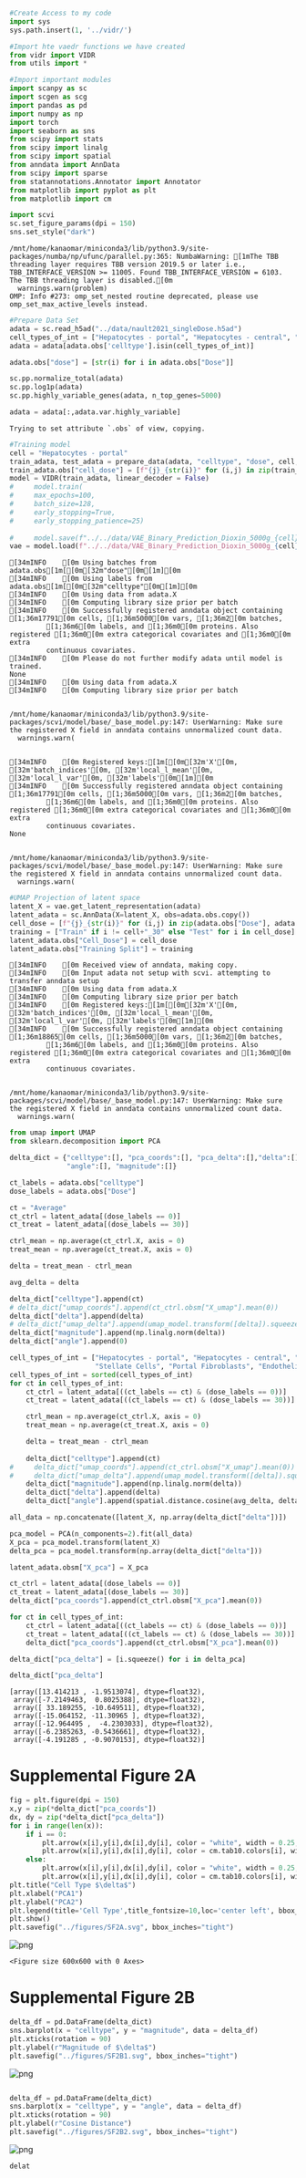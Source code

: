 ```python
#Create Access to my code
import sys
sys.path.insert(1, '../vidr/')

#Import hte vaedr functions we have created
from vidr import VIDR
from utils import *

#Import important modules
import scanpy as sc
import scgen as scg
import pandas as pd
import numpy as np
import torch
import seaborn as sns
from scipy import stats
from scipy import linalg
from scipy import spatial
from anndata import AnnData
from scipy import sparse
from statannotations.Annotator import Annotator
from matplotlib import pyplot as plt
from matplotlib import cm

import scvi
sc.set_figure_params(dpi = 150)
sns.set_style("dark")
```

    /mnt/home/kanaomar/miniconda3/lib/python3.9/site-packages/numba/np/ufunc/parallel.py:365: NumbaWarning: [1mThe TBB threading layer requires TBB version 2019.5 or later i.e., TBB_INTERFACE_VERSION >= 11005. Found TBB_INTERFACE_VERSION = 6103. The TBB threading layer is disabled.[0m
      warnings.warn(problem)
    OMP: Info #273: omp_set_nested routine deprecated, please use omp_set_max_active_levels instead.



```python
#Prepare Data Set
adata = sc.read_h5ad("../data/nault2021_singleDose.h5ad")
cell_types_of_int = ["Hepatocytes - portal", "Hepatocytes - central", "Cholangiocytes", "Stellate Cells", "Portal Fibroblasts", "Endothelial Cells"]
adata = adata[adata.obs['celltype'].isin(cell_types_of_int)]

adata.obs["dose"] = [str(i) for i in adata.obs["Dose"]]

sc.pp.normalize_total(adata)
sc.pp.log1p(adata)
sc.pp.highly_variable_genes(adata, n_top_genes=5000)

adata = adata[:,adata.var.highly_variable]
```

    Trying to set attribute `.obs` of view, copying.



```python
#Training model
cell = "Hepatocytes - portal"
train_adata, test_adata = prepare_data(adata, "celltype", "dose", cell, "30", normalized = True)
train_adata.obs["cell_dose"] = [f"{j}_{str(i)}" for (i,j) in zip(train_adata.obs["Dose"], train_adata.obs["celltype"])]
model = VIDR(train_adata, linear_decoder = False)
#     model.train(
#     max_epochs=100,
#     batch_size=128,
#     early_stopping=True,
#     early_stopping_patience=25)
    
#     model.save(f"../../data/VAE_Binary_Prediction_Dioxin_5000g_{cell}.pt")
vae = model.load(f"../../data/VAE_Binary_Prediction_Dioxin_5000g_{cell}.pt/", train_adata)
```

    [34mINFO    [0m Using batches from adata.obs[1m[[0m[32m"dose"[0m[1m][0m                                                
    [34mINFO    [0m Using labels from adata.obs[1m[[0m[32m"celltype"[0m[1m][0m                                             
    [34mINFO    [0m Using data from adata.X                                                             
    [34mINFO    [0m Computing library size prior per batch                                              
    [34mINFO    [0m Successfully registered anndata object containing [1;36m17791[0m cells, [1;36m5000[0m vars, [1;36m2[0m batches,
             [1;36m6[0m labels, and [1;36m0[0m proteins. Also registered [1;36m0[0m extra categorical covariates and [1;36m0[0m extra
             continuous covariates.                                                              
    [34mINFO    [0m Please do not further modify adata until model is trained.                          
    None
    [34mINFO    [0m Using data from adata.X                                                             
    [34mINFO    [0m Computing library size prior per batch                                              


    /mnt/home/kanaomar/miniconda3/lib/python3.9/site-packages/scvi/model/base/_base_model.py:147: UserWarning: Make sure the registered X field in anndata contains unnormalized count data.
      warnings.warn(


    [34mINFO    [0m Registered keys:[1m[[0m[32m'X'[0m, [32m'batch_indices'[0m, [32m'local_l_mean'[0m, [32m'local_l_var'[0m, [32m'labels'[0m[1m][0m     
    [34mINFO    [0m Successfully registered anndata object containing [1;36m17791[0m cells, [1;36m5000[0m vars, [1;36m2[0m batches,
             [1;36m6[0m labels, and [1;36m0[0m proteins. Also registered [1;36m0[0m extra categorical covariates and [1;36m0[0m extra
             continuous covariates.                                                              
    None


    /mnt/home/kanaomar/miniconda3/lib/python3.9/site-packages/scvi/model/base/_base_model.py:147: UserWarning: Make sure the registered X field in anndata contains unnormalized count data.
      warnings.warn(



```python
#UMAP Projection of latent space
latent_X = vae.get_latent_representation(adata)
latent_adata = sc.AnnData(X=latent_X, obs=adata.obs.copy())
cell_dose = [f"{j}_{str(i)}" for (i,j) in zip(adata.obs["Dose"], adata.obs["celltype"])]
training = ["Train" if i != cell+"_30" else "Test" for i in cell_dose]
latent_adata.obs["Cell_Dose"] = cell_dose
latent_adata.obs["Training Split"] = training
```

    [34mINFO    [0m Received view of anndata, making copy.                                              
    [34mINFO    [0m Input adata not setup with scvi. attempting to transfer anndata setup               
    [34mINFO    [0m Using data from adata.X                                                             
    [34mINFO    [0m Computing library size prior per batch                                              
    [34mINFO    [0m Registered keys:[1m[[0m[32m'X'[0m, [32m'batch_indices'[0m, [32m'local_l_mean'[0m, [32m'local_l_var'[0m, [32m'labels'[0m[1m][0m     
    [34mINFO    [0m Successfully registered anndata object containing [1;36m18865[0m cells, [1;36m5000[0m vars, [1;36m2[0m batches,
             [1;36m6[0m labels, and [1;36m0[0m proteins. Also registered [1;36m0[0m extra categorical covariates and [1;36m0[0m extra
             continuous covariates.                                                              


    /mnt/home/kanaomar/miniconda3/lib/python3.9/site-packages/scvi/model/base/_base_model.py:147: UserWarning: Make sure the registered X field in anndata contains unnormalized count data.
      warnings.warn(



```python
from umap import UMAP
from sklearn.decomposition import PCA
```


```python
delta_dict = {"celltype":[], "pca_coords":[], "pca_delta":[],"delta":[],
              "angle":[], "magnitude":[]}

ct_labels = adata.obs["celltype"]
dose_labels = adata.obs["Dose"]

ct = "Average"
ct_ctrl = latent_adata[(dose_labels == 0)]
ct_treat = latent_adata[(dose_labels == 30)]

ctrl_mean = np.average(ct_ctrl.X, axis = 0)
treat_mean = np.average(ct_treat.X, axis = 0)

delta = treat_mean - ctrl_mean

avg_delta = delta

delta_dict["celltype"].append(ct)
# delta_dict["umap_coords"].append(ct_ctrl.obsm["X_umap"].mean(0))
delta_dict["delta"].append(delta)
# delta_dict["umap_delta"].append(umap_model.transform([delta]).squeeze())
delta_dict["magnitude"].append(np.linalg.norm(delta))
delta_dict["angle"].append(0)
```


```python
cell_types_of_int = ["Hepatocytes - portal", "Hepatocytes - central", "Cholangiocytes",
                     "Stellate Cells", "Portal Fibroblasts", "Endothelial Cells"]
cell_types_of_int = sorted(cell_types_of_int)
for ct in cell_types_of_int:
    ct_ctrl = latent_adata[((ct_labels == ct) & (dose_labels == 0))]
    ct_treat = latent_adata[((ct_labels == ct) & (dose_labels == 30))]

    ctrl_mean = np.average(ct_ctrl.X, axis = 0)
    treat_mean = np.average(ct_treat.X, axis = 0)

    delta = treat_mean - ctrl_mean
    
    delta_dict["celltype"].append(ct)
#     delta_dict["umap_coords"].append(ct_ctrl.obsm["X_umap"].mean(0))
#     delta_dict["umap_delta"].append(umap_model.transform([delta]).squeeze())
    delta_dict["magnitude"].append(np.linalg.norm(delta))
    delta_dict["delta"].append(delta)
    delta_dict["angle"].append(spatial.distance.cosine(avg_delta, delta))
```


```python
all_data = np.concatenate([latent_X, np.array(delta_dict["delta"])])
```


```python
pca_model = PCA(n_components=2).fit(all_data)
X_pca = pca_model.transform(latent_X)
delta_pca = pca_model.transform(np.array(delta_dict["delta"]))
```


```python
latent_adata.obsm["X_pca"] = X_pca
```


```python
ct_ctrl = latent_adata[(dose_labels == 0)]
ct_treat = latent_adata[(dose_labels == 30)]
delta_dict["pca_coords"].append(ct_ctrl.obsm["X_pca"].mean(0))
```


```python
for ct in cell_types_of_int:
    ct_ctrl = latent_adata[((ct_labels == ct) & (dose_labels == 0))]
    ct_treat = latent_adata[((ct_labels == ct) & (dose_labels == 30))]
    delta_dict["pca_coords"].append(ct_ctrl.obsm["X_pca"].mean(0))
```


```python
delta_dict["pca_delta"] = [i.squeeze() for i in delta_pca]
```


```python
delta_dict["pca_delta"]
```




    [array([13.414213 , -1.9513074], dtype=float32),
     array([-7.2149463,  0.8025388], dtype=float32),
     array([ 33.189255, -10.649511], dtype=float32),
     array([-15.064152, -11.30965 ], dtype=float32),
     array([-12.964495 ,  -4.2303033], dtype=float32),
     array([-6.2385263, -0.5436661], dtype=float32),
     array([-4.191285 , -0.9070153], dtype=float32)]



# Supplemental Figure 2A


```python
fig = plt.figure(dpi = 150)
x,y = zip(*delta_dict["pca_coords"])
dx, dy = zip(*delta_dict["pca_delta"])
for i in range(len(x)):
    if i == 0:
        plt.arrow(x[i],y[i],dx[i],dy[i], color = "white", width = 0.25, head_width = 0.75, )
        plt.arrow(x[i],y[i],dx[i],dy[i], color = cm.tab10.colors[i], width = 0.03, head_width = 0.5, label = delta_dict["celltype"][i])
    else:
        plt.arrow(x[i],y[i],dx[i],dy[i], color = "white", width = 0.25, head_width = 0.75)
        plt.arrow(x[i],y[i],dx[i],dy[i], color = cm.tab10.colors[i], width = 0.03, head_width = 0.5, label = delta_dict["celltype"][i])
plt.title("Cell Type $\delta$")
plt.xlabel("PCA1")
plt.ylabel("PCA2")
plt.legend(title='Cell Type',title_fontsize=10,loc='center left', bbox_to_anchor=(1, 0.5))
plt.show()
plt.savefig("../figures/SF2A.svg", bbox_inches="tight")
```


    
![png](SupplementalFigure2_files/SupplementalFigure2_15_0.png)
    



    <Figure size 600x600 with 0 Axes>


# Supplemental Figure 2B


```python
delta_df = pd.DataFrame(delta_dict)
sns.barplot(x = "celltype", y = "magnitude", data = delta_df)
plt.xticks(rotation = 90)
plt.ylabel(r"Magnitude of $\delta$")
plt.savefig("../figures/SF2B1.svg", bbox_inches="tight")
```


    
![png](SupplementalFigure2_files/SupplementalFigure2_17_0.png)
    



```python

```


```python
delta_df = pd.DataFrame(delta_dict)
sns.barplot(x = "celltype", y = "angle", data = delta_df)
plt.xticks(rotation = 90)
plt.ylabel(r"Cosine Distance")
plt.savefig("../figures/SF2B2.svg", bbox_inches="tight")
```


    
![png](SupplementalFigure2_files/SupplementalFigure2_19_0.png)
    



```python
delat
```
